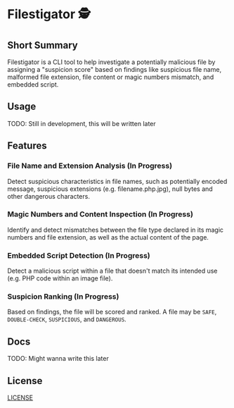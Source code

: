 # Filestigator 🕵

## Short Summary
Filestigator is a CLI tool to help investigate a potentially malicious file by assigning a "suspicion score" based on findings like suspicious file name, malformed file extension, file content or magic numbers mismatch, and embedded script.

## Usage
TODO: Still in development, this will be written later

## Features
### File Name and Extension Analysis (In Progress)
Detect suspicious characteristics in file names, such as potentially encoded message, suspicious extensions (e.g. filename.php.jpg), null bytes and other dangerous characters.
### Magic Numbers and Content Inspection (In Progress)
Identify and detect mismatches between the file type declared in its magic numbers and file extension, as well as the actual content of the page.
### Embedded Script Detection (In Progress)
Detect a malicious script within a file that doesn't match its intended use (e.g. PHP code within an image file).
### Suspicion Ranking (In Progress)
Based on findings, the file will be scored and ranked. A file may be `SAFE`, `DOUBLE-CHECK`, `SUSPICIOUS`, and `DANGEROUS`.

## Docs
TODO: Might wanna write this later

## License
<a href="./LICENSE">LICENSE</a>